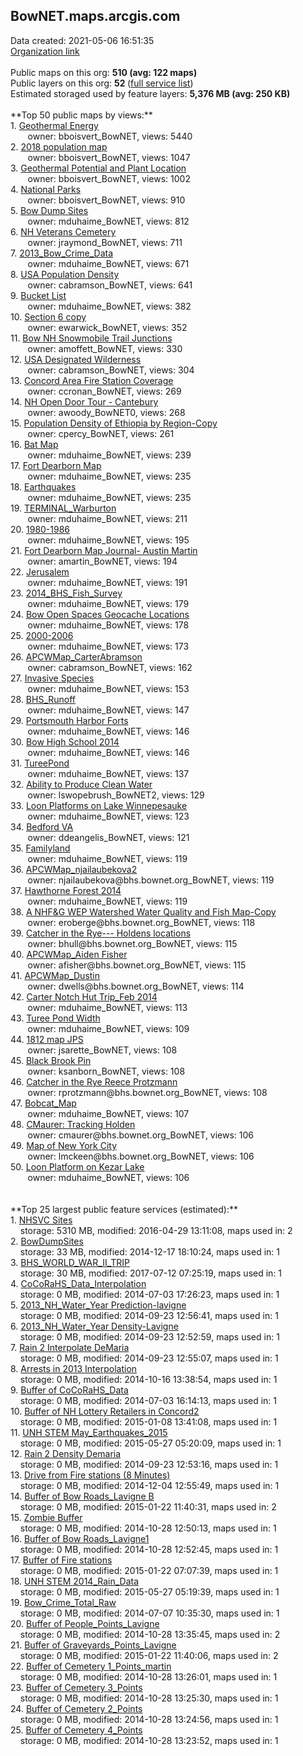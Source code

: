 <h2>BowNET.maps.arcgis.com</h2> Data created: 2021-05-06 16:51:35 <br /><a target='new' href='https://BowNET.maps.arcgis.com'>Organization link</a><br /><br />Public maps on this org: <b>510 (avg: 122 maps)</b><br />Public layers on this org: <b>52 </b>(<a target='new' href='https://services.arcgis.com/63cSRCcqLtJKDSR2/ArcGIS/rest/services'>full service list</a>)<br />Estimated storaged used by feature layers: <b>5,376 MB (avg: 250 KB)</b><br /><br />**Top 50 public maps by views:**<br />  1. <a target='new' href='https://www.arcgis.com/home/item.html?id=9ad1a71346ec40c6a938e14824179fb8'>Geothermal Energy</a> <br />  &nbsp;&nbsp;&nbsp;&nbsp; &nbsp;&nbsp;owner: bboisvert_BowNET, views: 5440<br />  2. <a target='new' href='https://www.arcgis.com/home/item.html?id=18869f7551d1431dba1fc9f4eab28ecc'>2018 population map</a> <br />  &nbsp;&nbsp;&nbsp;&nbsp; &nbsp;&nbsp;owner: bboisvert_BowNET, views: 1047<br />  3. <a target='new' href='https://www.arcgis.com/home/item.html?id=abff6baded0441678dec5dd3fff1ea36'>Geothermal Potential and Plant Location</a> <br />  &nbsp;&nbsp;&nbsp;&nbsp; &nbsp;&nbsp;owner: bboisvert_BowNET, views: 1002<br />  4. <a target='new' href='https://www.arcgis.com/home/item.html?id=8b03aa2b25244582ba875cfb17faf7ed'>National Parks</a> <br />  &nbsp;&nbsp;&nbsp;&nbsp; &nbsp;&nbsp;owner: bboisvert_BowNET, views: 910<br />  5. <a target='new' href='https://www.arcgis.com/home/item.html?id=3a0154b8e935481390d5a52d8a2add2f'>Bow Dump Sites</a> <br />  &nbsp;&nbsp;&nbsp;&nbsp; &nbsp;&nbsp;owner: mduhaime_BowNET, views: 812<br />  6. <a target='new' href='https://www.arcgis.com/home/item.html?id=c87b786885384276b07cfc327f6e5dd0'>NH Veterans Cemetery</a> <br />  &nbsp;&nbsp;&nbsp;&nbsp; &nbsp;&nbsp;owner: jraymond_BowNET, views: 711<br />  7. <a target='new' href='https://www.arcgis.com/home/item.html?id=1ce02a354c9445f8b881bdb6ba72a9ea'>2013_Bow_Crime_Data</a> <br />  &nbsp;&nbsp;&nbsp;&nbsp; &nbsp;&nbsp;owner: mduhaime_BowNET, views: 671<br />  8. <a target='new' href='https://www.arcgis.com/home/item.html?id=ce08cce77a67411f962e1fd6713198a7'>USA Population Density</a> <br />  &nbsp;&nbsp;&nbsp;&nbsp; &nbsp;&nbsp;owner: cabramson_BowNET, views: 641<br />  9. <a target='new' href='https://www.arcgis.com/home/item.html?id=e746010ef0a64040a04c84e4f83c47c6'>Bucket List</a> <br />  &nbsp;&nbsp;&nbsp;&nbsp; &nbsp;&nbsp;owner: mduhaime_BowNET, views: 382<br />  10. <a target='new' href='https://www.arcgis.com/home/item.html?id=82f8266608fa4bf1a365ee43f86ca271'>Section 6 copy</a> <br />  &nbsp;&nbsp;&nbsp;&nbsp; &nbsp;&nbsp;owner: ewarwick_BowNET, views: 352<br />  11. <a target='new' href='https://www.arcgis.com/home/item.html?id=a11f8b8fb5ee48068bfd9d04076bdb42'>Bow NH Snowmobile Trail Junctions</a> <br />  &nbsp;&nbsp;&nbsp;&nbsp; &nbsp;&nbsp;owner: amoffett_BowNET, views: 330<br />  12. <a target='new' href='https://www.arcgis.com/home/item.html?id=4ba1efe0baa645f2afd47f16d0c9b448'>USA Designated Wilderness</a> <br />  &nbsp;&nbsp;&nbsp;&nbsp; &nbsp;&nbsp;owner: cabramson_BowNET, views: 304<br />  13. <a target='new' href='https://www.arcgis.com/home/item.html?id=7a6e25d675a440bca7d6ab899250d575'>Concord Area Fire Station Coverage</a> <br />  &nbsp;&nbsp;&nbsp;&nbsp; &nbsp;&nbsp;owner: ccronan_BowNET, views: 269<br />  14. <a target='new' href='https://www.arcgis.com/home/item.html?id=ab25bb95d4b44bbb9111e3198c708f25'>NH Open Door Tour - Cantebury</a> <br />  &nbsp;&nbsp;&nbsp;&nbsp; &nbsp;&nbsp;owner: awoody_BowNET0, views: 268<br />  15. <a target='new' href='https://www.arcgis.com/home/item.html?id=8aed05d3866042279f7de3d14c221d08'>Population Density of Ethiopia by Region-Copy</a> <br />  &nbsp;&nbsp;&nbsp;&nbsp; &nbsp;&nbsp;owner: cpercy_BowNET, views: 261<br />  16. <a target='new' href='https://www.arcgis.com/home/item.html?id=dd90d8421d5c4436b418ee2a71430721'>Bat Map</a> <br />  &nbsp;&nbsp;&nbsp;&nbsp; &nbsp;&nbsp;owner: mduhaime_BowNET, views: 239<br />  17. <a target='new' href='https://www.arcgis.com/home/item.html?id=ad9bad6516894b1e9f7c917a429e7081'>Fort Dearborn Map</a> <br />  &nbsp;&nbsp;&nbsp;&nbsp; &nbsp;&nbsp;owner: mduhaime_BowNET, views: 235<br />  18. <a target='new' href='https://www.arcgis.com/home/item.html?id=920894163ff94773b5ef7be7e7dd11d1'>Earthquakes</a> <br />  &nbsp;&nbsp;&nbsp;&nbsp; &nbsp;&nbsp;owner: mduhaime_BowNET, views: 235<br />  19. <a target='new' href='https://www.arcgis.com/home/item.html?id=f20933d3678c40d2bba68b62703a23d5'>TERMINAL_Warburton</a> <br />  &nbsp;&nbsp;&nbsp;&nbsp; &nbsp;&nbsp;owner: mduhaime_BowNET, views: 211<br />  20. <a target='new' href='https://www.arcgis.com/home/item.html?id=f1a3af741a97499fbb5af217c7b0dc06'>1980-1986</a> <br />  &nbsp;&nbsp;&nbsp;&nbsp; &nbsp;&nbsp;owner: mduhaime_BowNET, views: 195<br />  21. <a target='new' href='https://www.arcgis.com/home/item.html?id=888e89ea3de0403793be21541c1d7703'>Fort Dearborn Map Journal- Austin Martin</a> <br />  &nbsp;&nbsp;&nbsp;&nbsp; &nbsp;&nbsp;owner: amartin_BowNET, views: 194<br />  22. <a target='new' href='https://www.arcgis.com/home/item.html?id=b3438a8627354054bb7fbf218524c175'>Jerusalem</a> <br />  &nbsp;&nbsp;&nbsp;&nbsp; &nbsp;&nbsp;owner: mduhaime_BowNET, views: 191<br />  23. <a target='new' href='https://www.arcgis.com/home/item.html?id=e39ff65af6334d99a3a96229efd00ea8'>2014_BHS_Fish_Survey</a> <br />  &nbsp;&nbsp;&nbsp;&nbsp; &nbsp;&nbsp;owner: mduhaime_BowNET, views: 179<br />  24. <a target='new' href='https://www.arcgis.com/home/item.html?id=976c1eac13ef4028bf6d5a413bdbdc3d'>Bow Open Spaces Geocache Locations</a> <br />  &nbsp;&nbsp;&nbsp;&nbsp; &nbsp;&nbsp;owner: mduhaime_BowNET, views: 178<br />  25. <a target='new' href='https://www.arcgis.com/home/item.html?id=74cb12c13abb480098ff6014f87df459'>2000-2006</a> <br />  &nbsp;&nbsp;&nbsp;&nbsp; &nbsp;&nbsp;owner: mduhaime_BowNET, views: 173<br />  26. <a target='new' href='https://www.arcgis.com/home/item.html?id=857eecca378f4cc4a0b02b7d5763e0b3'>APCWMap_CarterAbramson</a> <br />  &nbsp;&nbsp;&nbsp;&nbsp; &nbsp;&nbsp;owner: cabramson_BowNET, views: 162<br />  27. <a target='new' href='https://www.arcgis.com/home/item.html?id=41c212e59fa34b85a8c96c56a6e53f48'>Invasive Species</a> <br />  &nbsp;&nbsp;&nbsp;&nbsp; &nbsp;&nbsp;owner: mduhaime_BowNET, views: 153<br />  28. <a target='new' href='https://www.arcgis.com/home/item.html?id=4ebd375cc8f1484bafd6ca6d31681cf3'>BHS_Runoff</a> <br />  &nbsp;&nbsp;&nbsp;&nbsp; &nbsp;&nbsp;owner: mduhaime_BowNET, views: 147<br />  29. <a target='new' href='https://www.arcgis.com/home/item.html?id=6f862f4925d64bd9a496d31f21ef56dc'>Portsmouth Harbor Forts</a> <br />  &nbsp;&nbsp;&nbsp;&nbsp; &nbsp;&nbsp;owner: mduhaime_BowNET, views: 146<br />  30. <a target='new' href='https://www.arcgis.com/home/item.html?id=5b0b8b546ad94ecf948bf79a650c1bf2'>Bow High School 2014</a> <br />  &nbsp;&nbsp;&nbsp;&nbsp; &nbsp;&nbsp;owner: mduhaime_BowNET, views: 146<br />  31. <a target='new' href='https://www.arcgis.com/home/item.html?id=6ab0b04b75db44cb992d11fca97c44e7'>TureePond</a> <br />  &nbsp;&nbsp;&nbsp;&nbsp; &nbsp;&nbsp;owner: mduhaime_BowNET, views: 137<br />  32. <a target='new' href='https://www.arcgis.com/home/item.html?id=8a407bc1e5494277a8892048838e457a'>Ability to Produce Clean Water</a> <br />  &nbsp;&nbsp;&nbsp;&nbsp; &nbsp;&nbsp;owner: lswopebrush_BowNET2, views: 129<br />  33. <a target='new' href='https://www.arcgis.com/home/item.html?id=ec6fd385a89f48c7b951f7a06d64c21d'>Loon Platforms on Lake Winnepesauke</a> <br />  &nbsp;&nbsp;&nbsp;&nbsp; &nbsp;&nbsp;owner: mduhaime_BowNET, views: 123<br />  34. <a target='new' href='https://www.arcgis.com/home/item.html?id=130a41c5f68e49258bba63851fd148b8'>Bedford VA</a> <br />  &nbsp;&nbsp;&nbsp;&nbsp; &nbsp;&nbsp;owner: ddeangelis_BowNET, views: 121<br />  35. <a target='new' href='https://www.arcgis.com/home/item.html?id=a3e1fb7f3c844fe3a0d0ac580b063be2'>Familyland</a> <br />  &nbsp;&nbsp;&nbsp;&nbsp; &nbsp;&nbsp;owner: mduhaime_BowNET, views: 119<br />  36. <a target='new' href='https://www.arcgis.com/home/item.html?id=393686661eac406983b6ac53cc255963'>APCWMap_njailaubekova2</a> <br />  &nbsp;&nbsp;&nbsp;&nbsp; &nbsp;&nbsp;owner: njailaubekova@bhs.bownet.org_BowNET, views: 119<br />  37. <a target='new' href='https://www.arcgis.com/home/item.html?id=2b7889c083d14393a57e6d6b6fb7dd1c'>Hawthorne Forest 2014</a> <br />  &nbsp;&nbsp;&nbsp;&nbsp; &nbsp;&nbsp;owner: mduhaime_BowNET, views: 119<br />  38. <a target='new' href='https://www.arcgis.com/home/item.html?id=554976eb720d47e0849e3516e3f64c62'>A NHF&G WEP Watershed Water Quality and Fish Map-Copy</a> <br />  &nbsp;&nbsp;&nbsp;&nbsp; &nbsp;&nbsp;owner: eroberge@bhs.bownet.org_BowNET, views: 118<br />  39. <a target='new' href='https://www.arcgis.com/home/item.html?id=112d3ab404324532b7960b87e1f99580'>Catcher in the Rye--- Holdens locations</a> <br />  &nbsp;&nbsp;&nbsp;&nbsp; &nbsp;&nbsp;owner: bhull@bhs.bownet.org_BowNET, views: 115<br />  40. <a target='new' href='https://www.arcgis.com/home/item.html?id=6f1d425a1b1242bca9469bd49e7123e2'>APCWMap_Aiden Fisher</a> <br />  &nbsp;&nbsp;&nbsp;&nbsp; &nbsp;&nbsp;owner: afisher@bhs.bownet.org_BowNET, views: 115<br />  41. <a target='new' href='https://www.arcgis.com/home/item.html?id=abe46600dbfe45819ac495636f7471b7'>APCWMap_Dustin</a> <br />  &nbsp;&nbsp;&nbsp;&nbsp; &nbsp;&nbsp;owner: dwells@bhs.bownet.org_BowNET, views: 114<br />  42. <a target='new' href='https://www.arcgis.com/home/item.html?id=0fb99c5f40534634b5c7a26dbc47ae5a'>Carter Notch Hut Trip_Feb 2014</a> <br />  &nbsp;&nbsp;&nbsp;&nbsp; &nbsp;&nbsp;owner: mduhaime_BowNET, views: 113<br />  43. <a target='new' href='https://www.arcgis.com/home/item.html?id=59f88a1fc1704638a455865f9ecbba80'>Turee Pond Width</a> <br />  &nbsp;&nbsp;&nbsp;&nbsp; &nbsp;&nbsp;owner: mduhaime_BowNET, views: 109<br />  44. <a target='new' href='https://www.arcgis.com/home/item.html?id=477ee6404c1e49b7b2c9538b126177b1'>1812 map JPS</a> <br />  &nbsp;&nbsp;&nbsp;&nbsp; &nbsp;&nbsp;owner: jsarette_BowNET, views: 108<br />  45. <a target='new' href='https://www.arcgis.com/home/item.html?id=0c51c3209af34cf0905dc55df5809906'>Black Brook Pin</a> <br />  &nbsp;&nbsp;&nbsp;&nbsp; &nbsp;&nbsp;owner: ksanborn_BowNET, views: 108<br />  46. <a target='new' href='https://www.arcgis.com/home/item.html?id=ef9b5cb74a434ca7882b06fb8648c7d5'>Catcher in the Rye Reece Protzmann</a> <br />  &nbsp;&nbsp;&nbsp;&nbsp; &nbsp;&nbsp;owner: rprotzmann@bhs.bownet.org_BowNET, views: 108<br />  47. <a target='new' href='https://www.arcgis.com/home/item.html?id=258fd5f4bb19497baaa331ff0f58dd40'>Bobcat_Map</a> <br />  &nbsp;&nbsp;&nbsp;&nbsp; &nbsp;&nbsp;owner: mduhaime_BowNET, views: 107<br />  48. <a target='new' href='https://www.arcgis.com/home/item.html?id=5701a3a876244136833b1f6bc18e24a1'>CMaurer: Tracking Holden</a> <br />  &nbsp;&nbsp;&nbsp;&nbsp; &nbsp;&nbsp;owner: cmaurer@bhs.bownet.org_BowNET, views: 106<br />  49. <a target='new' href='https://www.arcgis.com/home/item.html?id=e1296215a18b4f94bc902fea41962dc1'>Map of New York City</a> <br />  &nbsp;&nbsp;&nbsp;&nbsp; &nbsp;&nbsp;owner: lmckeen@bhs.bownet.org_BowNET, views: 106<br />  50. <a target='new' href='https://www.arcgis.com/home/item.html?id=a09b18945f284443966b4282da877c03'>Loon Platform on Kezar Lake</a> <br />  &nbsp;&nbsp;&nbsp;&nbsp; &nbsp;&nbsp;owner: mduhaime_BowNET, views: 106<br /><br /><br />**Top 25 largest public feature services (estimated):**<br /> 1. <a target='new' href='https://www.arcgis.com/home/item.html?id=978cb344c3ad469caeafb399ae45b503'>NHSVC Sites</a><br /> &nbsp;&nbsp;&nbsp;&nbsp;storage: 5310 MB, modified: 2016-04-29 13:11:08, maps used in: 2<br /> 2. <a target='new' href='https://www.arcgis.com/home/item.html?id=8a68f15afa4149cbaffc13706b6751ba'>BowDumpSites</a><br /> &nbsp;&nbsp;&nbsp;&nbsp;storage: 33 MB, modified: 2014-12-17 18:10:24, maps used in: 1<br /> 3. <a target='new' href='https://www.arcgis.com/home/item.html?id=1f125aa56b424226af1e310abb6b60db'>BHS_WORLD_WAR_II_TRIP</a><br /> &nbsp;&nbsp;&nbsp;&nbsp;storage: 30 MB, modified: 2017-07-12 07:25:19, maps used in: 1<br /> 4. <a target='new' href='https://www.arcgis.com/home/item.html?id=f79cb9b6f2de42409e0398ede9d67c82'>CoCoRaHS_Data_Interpolation</a><br /> &nbsp;&nbsp;&nbsp;&nbsp;storage: 0 MB, modified: 2014-07-03 17:26:23, maps used in: 1<br /> 5. <a target='new' href='https://www.arcgis.com/home/item.html?id=fcecd647c9e54883a8796058811196d4'>2013_NH_Water_Year Prediction-lavigne</a><br /> &nbsp;&nbsp;&nbsp;&nbsp;storage: 0 MB, modified: 2014-09-23 12:56:41, maps used in: 1<br /> 6. <a target='new' href='https://www.arcgis.com/home/item.html?id=0f9f275772684ed2925af46397ce857a'>2013_NH_Water_Year Density-Lavigne</a><br /> &nbsp;&nbsp;&nbsp;&nbsp;storage: 0 MB, modified: 2014-09-23 12:52:59, maps used in: 1<br /> 7. <a target='new' href='https://www.arcgis.com/home/item.html?id=52b2d8eccf5842479b1a6901d7642fa3'>Rain 2 Interpolate DeMaria</a><br /> &nbsp;&nbsp;&nbsp;&nbsp;storage: 0 MB, modified: 2014-09-23 12:55:07, maps used in: 1<br /> 8. <a target='new' href='https://www.arcgis.com/home/item.html?id=142ed52073e242668a76966f8f2756ab'>Arrests in 2013 Interpolation</a><br /> &nbsp;&nbsp;&nbsp;&nbsp;storage: 0 MB, modified: 2014-10-16 13:38:54, maps used in: 1<br /> 9. <a target='new' href='https://www.arcgis.com/home/item.html?id=7f43ccb3f35943ce90c6b705cb347f18'>Buffer of CoCoRaHS_Data</a><br /> &nbsp;&nbsp;&nbsp;&nbsp;storage: 0 MB, modified: 2014-07-03 16:14:13, maps used in: 1<br /> 10. <a target='new' href='https://www.arcgis.com/home/item.html?id=dfbc083dda0e4e4089213d1e46ccfc59'>Buffer of NH Lottery Retailers in Concord2</a><br /> &nbsp;&nbsp;&nbsp;&nbsp;storage: 0 MB, modified: 2015-01-08 13:41:08, maps used in: 1<br /> 11. <a target='new' href='https://www.arcgis.com/home/item.html?id=1f4d4c2b8ec241b8b68bf217f4e62b17'>UNH STEM May_Earthquakes_2015</a><br /> &nbsp;&nbsp;&nbsp;&nbsp;storage: 0 MB, modified: 2015-05-27 05:20:09, maps used in: 1<br /> 12. <a target='new' href='https://www.arcgis.com/home/item.html?id=bb40d7ec5f2544fc98bcd75808ef6c3c'>Rain 2 Density Demaria</a><br /> &nbsp;&nbsp;&nbsp;&nbsp;storage: 0 MB, modified: 2014-09-23 12:53:16, maps used in: 1<br /> 13. <a target='new' href='https://www.arcgis.com/home/item.html?id=83a45ca406f64847b812f8a344112973'>Drive from Fire stations (8 Minutes)</a><br /> &nbsp;&nbsp;&nbsp;&nbsp;storage: 0 MB, modified: 2014-12-04 12:55:49, maps used in: 1<br /> 14. <a target='new' href='https://www.arcgis.com/home/item.html?id=f994d29d14c046aba83f14cf351fb191'>Buffer of Bow Roads_Lavigne B</a><br /> &nbsp;&nbsp;&nbsp;&nbsp;storage: 0 MB, modified: 2015-01-22 11:40:31, maps used in: 2<br /> 15. <a target='new' href='https://www.arcgis.com/home/item.html?id=64421e071e4c47f085b4cab65b403354'>Zombie Buffer</a><br /> &nbsp;&nbsp;&nbsp;&nbsp;storage: 0 MB, modified: 2014-10-28 12:50:13, maps used in: 1<br /> 16. <a target='new' href='https://www.arcgis.com/home/item.html?id=0a3d74c1ff7e4560aec2b69d25e5eccc'>Buffer of Bow Roads_Lavigne1</a><br /> &nbsp;&nbsp;&nbsp;&nbsp;storage: 0 MB, modified: 2014-10-28 12:52:45, maps used in: 1<br /> 17. <a target='new' href='https://www.arcgis.com/home/item.html?id=64d9e590d3554a54888609ed5ee9f635'>Buffer of Fire stations</a><br /> &nbsp;&nbsp;&nbsp;&nbsp;storage: 0 MB, modified: 2015-01-22 07:07:39, maps used in: 1<br /> 18. <a target='new' href='https://www.arcgis.com/home/item.html?id=a231f68e49ed49129c53cc416b33ee3b'>UNH STEM 2014_Rain_Data</a><br /> &nbsp;&nbsp;&nbsp;&nbsp;storage: 0 MB, modified: 2015-05-27 05:19:39, maps used in: 1<br /> 19. <a target='new' href='https://www.arcgis.com/home/item.html?id=2432622c11dd47d68369218a9440dec5'>Bow_Crime_Total_Raw</a><br /> &nbsp;&nbsp;&nbsp;&nbsp;storage: 0 MB, modified: 2014-07-07 10:35:30, maps used in: 1<br /> 20. <a target='new' href='https://www.arcgis.com/home/item.html?id=6744f2010640420c88628790eeef7db9'>Buffer of People_Points_Lavigne</a><br /> &nbsp;&nbsp;&nbsp;&nbsp;storage: 0 MB, modified: 2014-10-28 13:35:45, maps used in: 2<br /> 21. <a target='new' href='https://www.arcgis.com/home/item.html?id=2e6c859be54849079e26d45b364a6660'>Buffer of Graveyards_Points_Lavigne</a><br /> &nbsp;&nbsp;&nbsp;&nbsp;storage: 0 MB, modified: 2015-01-22 11:40:06, maps used in: 2<br /> 22. <a target='new' href='https://www.arcgis.com/home/item.html?id=333bc33baa354eab8ce1897f20eae309'>Buffer of Cemetery 1_Points_martin</a><br /> &nbsp;&nbsp;&nbsp;&nbsp;storage: 0 MB, modified: 2014-10-28 13:26:01, maps used in: 1<br /> 23. <a target='new' href='https://www.arcgis.com/home/item.html?id=cf4ee6c897ff40f7b30e3f92ae9d9b6a'>Buffer of Cemetery 3_Points</a><br /> &nbsp;&nbsp;&nbsp;&nbsp;storage: 0 MB, modified: 2014-10-28 13:25:30, maps used in: 1<br /> 24. <a target='new' href='https://www.arcgis.com/home/item.html?id=78e36b9bd2d140ab899bbbebbd4e6628'>Buffer of Cemetery 2_Points</a><br /> &nbsp;&nbsp;&nbsp;&nbsp;storage: 0 MB, modified: 2014-10-28 13:24:56, maps used in: 1<br /> 25. <a target='new' href='https://www.arcgis.com/home/item.html?id=afd3feeec11740aeb86c64ab5cc3348f'>Buffer of Cemetery 4_Points</a><br /> &nbsp;&nbsp;&nbsp;&nbsp;storage: 0 MB, modified: 2014-10-28 13:23:52, maps used in: 1<br />